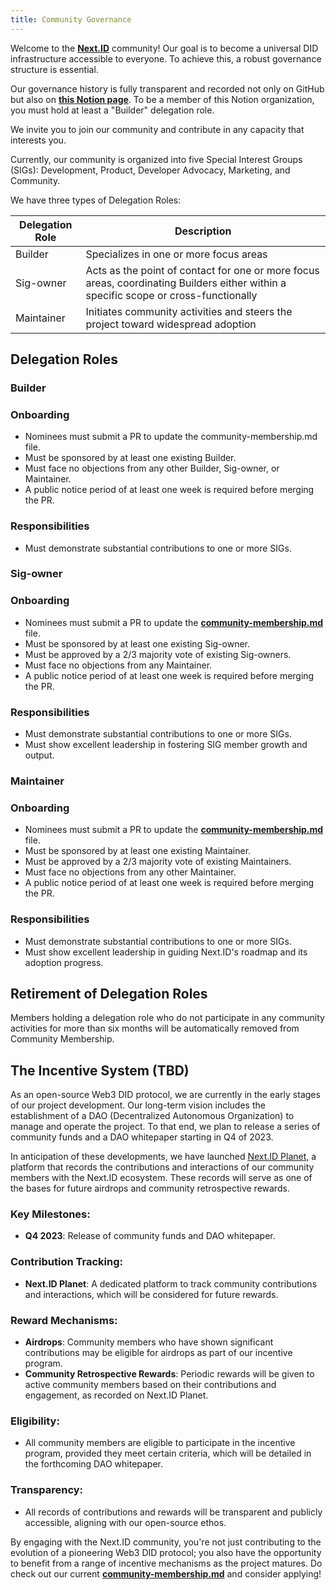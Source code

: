 ```yaml
---
title: Community Governance
---
```



Welcome to the **[Next.ID](http://next.id/)** community! Our goal is to become a universal DID infrastructure accessible to everyone. To achieve this, a robust governance structure is essential.

Our governance history is fully transparent and recorded not only on GitHub but also on **[this Notion page](https://www.notion.so/Next-ID-Home-0fb4ba9200d6458ab6c4fa81778f6a7b?pvs=21)**. To be a member of this Notion organization, you must hold at least a "Builder" delegation role.

We invite you to join our community and contribute in any capacity that interests you.

Currently, our community is organized into five Special Interest Groups (SIGs): Development, Product, Developer Advocacy, Marketing, and Community.

We have three types of Delegation Roles:

| Delegation Role | Description |
| --- | --- |
| Builder | Specializes in one or more focus areas |
| Sig-owner | Acts as the point of contact for one or more focus areas, coordinating Builders either within a specific scope or cross-functionally |
| Maintainer | Initiates community activities and steers the project toward widespread adoption |

## **Delegation Roles**

### **Builder**

### Onboarding

- Nominees must submit a PR to update the community-membership.md file.
- Must be sponsored by at least one existing Builder.
- Must face no objections from any other Builder, Sig-owner, or Maintainer.
- A public notice period of at least one week is required before merging the PR.

### Responsibilities

- Must demonstrate substantial contributions to one or more SIGs.

### **Sig-owner**

### Onboarding

- Nominees must submit a PR to update the **[community-membership.md](https://github.com/nextdotid/community/blob/main/community-membership.md)** file.
- Must be sponsored by at least one existing Sig-owner.
- Must be approved by a 2/3 majority vote of existing Sig-owners.
- Must face no objections from any Maintainer.
- A public notice period of at least one week is required before merging the PR.

### Responsibilities

- Must demonstrate substantial contributions to one or more SIGs.
- Must show excellent leadership in fostering SIG member growth and output.

### **Maintainer**

### Onboarding

- Nominees must submit a PR to update the **[community-membership.md](https://github.com/nextdotid/community/blob/main/community-membership.md)** file.
- Must be sponsored by at least one existing Maintainer.
- Must be approved by a 2/3 majority vote of existing Maintainers.
- Must face no objections from any other Maintainer.
- A public notice period of at least one week is required before merging the PR.

### Responsibilities

- Must demonstrate substantial contributions to one or more SIGs.
- Must show excellent leadership in guiding Next.ID's roadmap and its adoption progress.

## **Retirement of Delegation Roles**

Members holding a delegation role who do not participate in any community activities for more than six months will be automatically removed from Community Membership.

## **The Incentive System (TBD)**

As an open-source Web3 DID protocol, we are currently in the early stages of our project development. Our long-term vision includes the establishment of a DAO (Decentralized Autonomous Organization) to manage and operate the project. To that end, we plan to release a series of community funds and a DAO whitepaper starting in Q4 of 2023.

In anticipation of these developments, we have launched [Next.ID Planet,](https://medium.com/@Next.ID/next-planet-7e7c87687224) a platform that records the contributions and interactions of our community members with the Next.ID ecosystem. These records will serve as one of the bases for future airdrops and community retrospective rewards.

### **Key Milestones:**

- **Q4 2023**: Release of community funds and DAO whitepaper.

### **Contribution Tracking:**

- **Next.ID Planet**: A dedicated platform to track community contributions and interactions, which will be considered for future rewards.

### **Reward Mechanisms:**

- **Airdrops**: Community members who have shown significant contributions may be eligible for airdrops as part of our incentive program.
- **Community Retrospective Rewards**: Periodic rewards will be given to active community members based on their contributions and engagement, as recorded on Next.ID Planet.

### **Eligibility:**

- All community members are eligible to participate in the incentive program, provided they meet certain criteria, which will be detailed in the forthcoming DAO whitepaper.

### **Transparency:**

- All records of contributions and rewards will be transparent and publicly accessible, aligning with our open-source ethos.

By engaging with the Next.ID community, you're not just contributing to the evolution of a pioneering Web3 DID protocol; you also have the opportunity to benefit from a range of incentive mechanisms as the project matures. Do check out our current **[community-membership.md](https://github.com/nextdotid/community/blob/main/community-membership.md)** and consider applying!